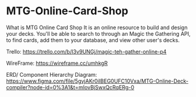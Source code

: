 # MTG-Online-Card-Shop

What is MTG Online Card Shop
It is an online resource to build and design your decks. You'll be able to search to through an Magic the Gathering API, to find cards, add them to your database, and view other user's decks.

Trello:
https://trello.com/b/I3v9UNGj/magic-teh-gather-online-p4

WireFrame:
https://wireframe.cc/umhkgR

ERD/ Component Hierarchy Diagram:
https://www.figma.com/file/5gvjAKr0iIBEG0UFC10Vxa/MTG-Online-Deck-compiler?node-id=0%3A1&t=mIovBjSwxQcRqERg-0
